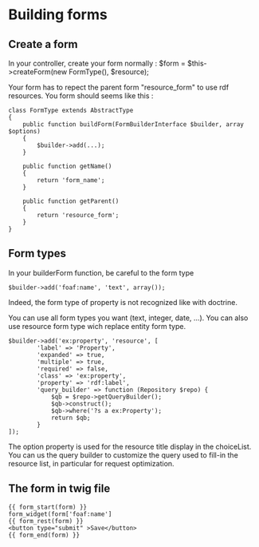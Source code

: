 Building forms
=======

Create a form
-----------------
In your controller, create your form normally :
$form = $this->createForm(new FormType(), $resource);

Your form has to repect the parent form "resource_form" to use rdf resources.
You form should seems like this :

    class FormType extends AbstractType
    {
        public function buildForm(FormBuilderInterface $builder, array $options)
        {
            $builder->add(...);
        }

        public function getName()
        {
            return 'form_name';
        }

        public function getParent()
        {
            return 'resource_form';
        }
    }

Form types
-----------------
In your builderForm function, be careful to the form type

    $builder->add('foaf:name', 'text', array());

Indeed, the form type of property is not recognized like with doctrine.

You can use all form types you want (text, integer, date, ...). You can also use resource form type wich replace entity form type.

    $builder->add('ex:property', 'resource', [
            'label' => 'Property',
            'expanded' => true,
            'multiple' => true,
            'required' => false,
            'class' => 'ex:property',
            'property' => 'rdf:label',
            'query_builder' => function (Repository $repo) {
                $qb = $repo->getQueryBuilder();
                $qb->construct();
                $qb->where('?s a ex:Property');
                return $qb;
            }
    ]);

The option property is used for the resource title display in the choiceList.
You can us the query builder to customize the query used to fill-in the resource list, in particular for request optimization.

The form in twig file
-----------------

    {{ form_start(form) }}
    form_widget(form['foaf:name']
    {{ form_rest(form) }}
    <button type="submit" >Save</button>
    {{ form_end(form) }}

